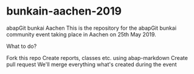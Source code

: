 # bunkain-aachen-2019

abapGit bunkai Aachen
This is the repository for the abapGit bunkai community event taking place in Aachen on 25th May 2019.

What to do?

Fork this repo
Create reports, classes etc. using abap-markdown
Create pull request
We'll merge everything what's created during the event
